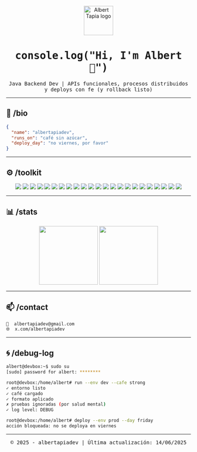<!-- 🟩 INICIO DE TERMINAL STYLED README 🟩 -->

<p align="center">
  <img src="https://cdn-icons-png.flaticon.com/512/7069/7069922.png" width="80" alt="Albert Tapia logo" />
</p>

<h1 align="center">
  <samp>console.log("Hi, I'm Albert 👋")</samp>
</h1>

<p align="center">
  <samp>Java Backend Dev | APIs funcionales, procesos distribuidos y deploys con fe (y rollback listo)</samp>
</p>

---

## 🧬 /bio

```json
{
  "name": "albertapiadev",
  "runs_on": "café sin azúcar",
  "deploy_day": "no viernes, por favor"
}
```

---

## ⚙️ /toolkit

<p align="center">

<!-- Lenguajes -->
<img src="https://img.shields.io/badge/Java-05122A?style=flat&logo=openjdk" />
<img src="https://img.shields.io/badge/SQL-05122A?style=flat&logo=mysql" />
<img src="https://img.shields.io/badge/Bash-05122A?style=flat&logo=gnubash" />
<img src="https://img.shields.io/badge/GraphQL-05122A?style=flat&logo=graphql" />

<!-- Frameworks -->
<img src="https://img.shields.io/badge/Spring_Boot-05122A?style=flat&logo=spring-boot" />
<img src="https://img.shields.io/badge/Hibernate-05122A?style=flat&logo=hibernate" />
<img src="https://img.shields.io/badge/Kafka-05122A?style=flat&logo=apache-kafka" />
<img src="https://img.shields.io/badge/JUnit5-05122A?style=flat&logo=testing-library" />

<!-- DevOps -->
<img src="https://img.shields.io/badge/Docker-05122A?style=flat&logo=docker" />
<img src="https://img.shields.io/badge/Kubernetes-05122A?style=flat&logo=kubernetes" />
<img src="https://img.shields.io/badge/Swagger-05122A?style=flat&logo=swagger" />
<img src="https://img.shields.io/badge/SonarQube-05122A?style=flat&logo=sonarqube" />

<!-- Bases de Datos -->
<img src="https://img.shields.io/badge/PostgreSQL-05122A?style=flat&logo=postgresql" />
<img src="https://img.shields.io/badge/MongoDB-05122A?style=flat&logo=mongodb" />
<img src="https://img.shields.io/badge/Oracle-05122A?style=flat&logo=oracle&logoColor=F80000" />
<img src="https://img.shields.io/badge/MySQL-05122A?style=flat&logo=mysql" />

<!-- Cloud -->
<img src="https://img.shields.io/badge/AWS-05122A?style=flat&logo=amazon-aws&logoColor=FF9900" />
<img src="https://img.shields.io/badge/Azure-05122A?style=flat&logo=microsoft-azure&logoColor=0078D4" />
<img src="https://img.shields.io/badge/Heroku-05122A?style=flat&logo=heroku" />

<!-- Herramientas -->
<img src="https://img.shields.io/badge/Postman-05122A?style=flat&logo=postman" />
<img src="https://img.shields.io/badge/GitHub-05122A?style=flat&logo=github" />
<img src="https://img.shields.io/badge/GitLab-05122A?style=flat&logo=gitlab" />
<img src="https://img.shields.io/badge/Bitbucket-05122A?style=flat&logo=bitbucket" />

</p>

---

## 📊 /stats

<p align="center">
  <img height="160em" src="https://github-readme-stats.vercel.app/api?username=albertapiadev&show_icons=true&theme=github_dark&hide_border=true&count_private=true" />
  <img height="160em" src="https://github-readme-stats.vercel.app/api/top-langs/?username=albertapiadev&layout=compact&theme=github_dark&hide_border=true" />
</p>

---

## 📫 /contact

```bash
📧  albertapiadev@gmail.com
🌐  x.com/albertapiadev
```

---

## 🌀 /debug-log

```bash
albert@devbox:~$ sudo su
[sudo] password for albert: ********

root@devbox:/home/albert# run --env dev --cafe strong
✓ entorno listo
✓ café cargado
✓ formato aplicado
✗ pruebas ignoradas (por salud mental)
✓ log level: DEBUG

root@devbox:/home/albert# deploy --env prod --day friday
acción bloqueada: no se deploya en viernes
```

---

<p align="center">
  <samp>© 2025 - albertapiadev | Última actualización: 14/06/2025</samp>
</p>

<!-- 🟥 FIN DE TERMINAL STYLED README 🟥 -->

